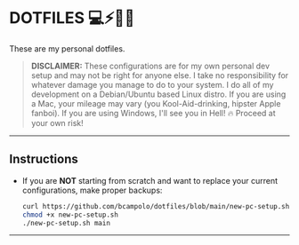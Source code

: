 # DOTFILES 💻⚡🚀🤖 #
These are my personal dotfiles.  

> **DISCLAIMER:** 
> These configurations are for my own personal dev setup and may not be right for anyone else.
> I take no responsibility for whatever damage you manage to do to your system.
> I do all of my development on a Debian/Ubuntu based Linux distro.
> If you are using a Mac, your mileage may vary (you Kool-Aid-drinking, hipster Apple fanboi).
> If you are using Windows, I'll see you in Hell! 🔥
> Proceed at your own risk!

********************************************************************************

## Instructions ##
- If you are **NOT** starting from scratch and want to replace your current configurations, make proper backups:

    ```sh
    curl https://github.com/bcampolo/dotfiles/blob/main/new-pc-setup.sh
    chmod +x new-pc-setup.sh
    ./new-pc-setup.sh main
    ```

********************************************************************************
